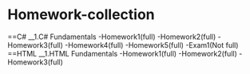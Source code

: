 # Homework-collection
==C#
__1.C# Fundamentals
-Homework1(full)
-Homework2(full)
-Homework3(full)
-Homework4(full)
-Homework5(full)
-Exam1(Not full)
==HTML
__1.HTML Fundamentals
-Homework1(full)
-Homework2(full)
-Homework3(full)
